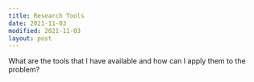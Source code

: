 ```yaml
---
title: Research Tools
date: 2021-11-03
modified: 2021-11-03
layout: post
---
```


What are the tools that I have available and how can I apply them to the problem?
